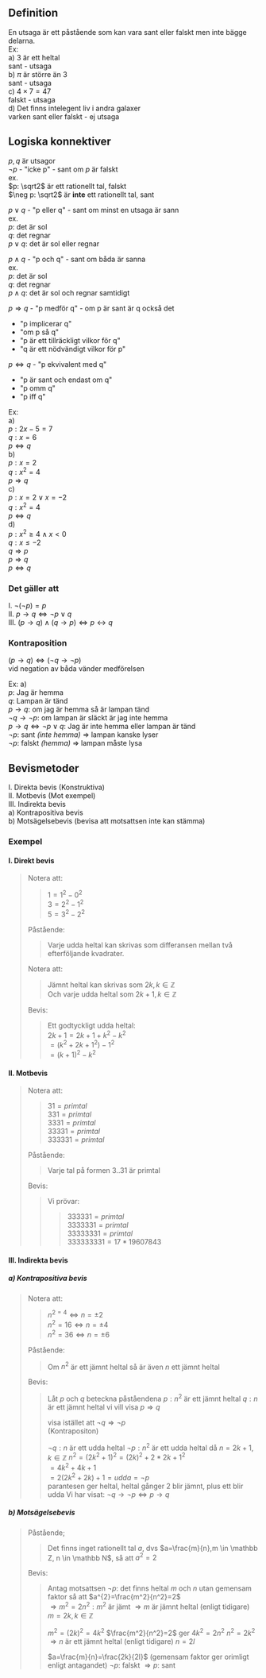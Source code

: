 ## Definition

En utsaga är ett påstående som kan vara sant eller falskt men inte bägge delarna.  
Ex:  
	a) 3 är ett heltal  
			sant - utsaga  
	b) $\pi$ är större än 3  
			sant - utsaga  
	c) $4 \times 7 = 47$  
			falskt - utsaga  
	d) Det finns intelegent liv i andra galaxer  
			varken sant eller falskt - ej utsaga  

## Logiska konnektiver

$p,q$ är utsagor  
$\neg p$ - "icke p" - sant om $p$ är falskt  
ex.  
	$p: \sqrt2$ är ett rationellt tal, falskt  
	$\neg p: \sqrt2$ är **inte** ett rationellt tal, sant  

$p \vee q$ - "p eller q" - sant om minst en utsaga är sann  
ex.  
	$p:$ det är sol  
	$q:$ det regnar  
	$p \vee q:$ det är sol eller regnar  

$p \wedge q$ - "p och q" - sant om båda är sanna  
ex.  
	$p:$ det är sol  
	$q:$ det regnar  
	$p \wedge q:$ det är sol och regnar samtidigt  

$p \Rightarrow q$ - "p medför q" - om p är sant är q också det  
- "p implicerar q"  
- "om p så q"  
- "p är ett tillräckligt vilkor för q"  
- "q är ett nödvändigt vilkor för p"

$p \Leftrightarrow q$ - "p ekvivalent med q"  
- "p är sant och endast om q"
- "p omm q"
- "p iff q"

Ex:  
	a)  
		$p: 2x-5=7$  
		$q: x=6$  
		$p \Leftrightarrow q$  	
	b)  
		$p: x=2$  
		$q: x^2=4$  
		$p \Rightarrow q$  
	c)  
		$p: x=2 \vee x=-2$    
		$q: x^2=4$  
		$p \Leftrightarrow q$  
	d)  
		$p: x^{2}\ge4 \wedge x<0$  
		$q: x\le-2$  
		$q \Rightarrow p$  
		$p \Rightarrow q$  
		$p \Leftrightarrow q$  

### Det gäller att

I. $\neg (\neg p) = p$  
II. $p \rightarrow q \Leftrightarrow \neg p \vee q$  
III. $(p \rightarrow q) \wedge (q \rightarrow p) \Leftrightarrow p \leftrightarrow q$  

### Kontraposition

$(p \rightarrow q) \Leftrightarrow (\neg q \rightarrow \neg p)$  
vid negation av båda vänder medförelsen  

Ex:
	a)  
		$p:$ Jag är hemma  
		$q:$ Lampan är tänd  
		$p \rightarrow q:$ om jag är hemma så är lampan tänd  
		$\neg q \rightarrow \neg p:$ om lampan är släckt är jag inte hemma  
		$p\rightarrow q \Leftrightarrow \neg p \vee q:$ Jag är inte hemma eller lampan är tänd  
		$\neg p:$ sant _(inte hemma)_ $\Rightarrow$ lampan kanske lyser  
		$\neg p:$ falskt _(hemma)_ $\Rightarrow$ lampan måste lysa  

## Bevismetoder

I. Direkta bevis (Konstruktiva)  
II. Motbevis (Mot exempel)  
III. Indirekta bevis  
	a) Kontrapositiva bevis  
	b) Motsägelsebevis (bevisa att motsattsen inte kan stämma)  


### Exempel

#### I. Direkt bevis     
> Notera att:  
> >$1=1^2-0^2$  
> >$3=2^2-1^2$  
> >$5=3^2-2^2$  
>
> Påstående:  
> > Varje udda heltal kan skrivas som differansen mellan två efterföljande kvadrater.  
> 
> Notera att:  
> > Jämnt heltal kan skrivas som $2k, k \in \mathbb{Z}$  
> > Och varje udda heltal som $2k+1, k \in \mathbb{Z}$  
>
> Bevis:  
> > Ett godtyckligt udda heltal:  
> > $2k+1=2k+1+k^2-k^2$  
> > $=(k^2+2k+1^2)-1^2$  
> > $=(k+1)^2-k^2$  

#### II. Motbevis
> Notera att:  
> > $31=primtal$  
> > $331=primtal$  
> > $3331=primtal$  
> > $33331=primtal$  
> > $333331=primtal$  
> 
> Påstående:  
> > Varje tal på formen $3..31$ är primtal  
> 
> Bevis:  
> > Vi prövar:  
> > > $333331=primtal$  
> > > $3333331=primtal$  
> > > $33333331=primtal$  
> > > $333333331=17*19607843$

#### III. Indirekta bevis
##### a) Kontrapositiva bevis
> Notera att:
> > $n^{2=4}\Leftrightarrow n=\pm 2$  
> > $n^{2}=16\Leftrightarrow n=\pm 4$  
> > $n^{2}=36\Leftrightarrow n=\pm 6$
> 
> Påstående:
> > Om $n^2$ är ett jämnt heltal så är även $n$ ett jämnt heltal
> 
> Bevis:
> > Låt $p$ och $q$ beteckna påståendena
> > $p:n^2$ är ett jämnt heltal
> > $q:n$ är ett jämnt heltal
> > vi vill visa $p\Rightarrow q$
> > 
> > visa istället att
> > $\neg q \Rightarrow \neg p$  
> > (Kontrapositon)
> > 
> > $\neg q: n$ är ett udda heltal
> > $\neg p:n^2$ är ett udda heltal
> > då
> > $n=2k+1, k \in \mathbb{Z}$
> > $n^2=(2k^2+1)^2=(2k)^2+2*2k+1^2$  
> > $=4k^2+4k+1$  
> > $=2(2k^{2}+2k)+1=udda=\neg p$  
> > parantesen ger heltal, heltal gånger 2 blir jämnt, plus ett blir udda 
> > Vi har visat:
> > $\neg q \rightarrow \neg p \Leftrightarrow p \rightarrow q$

##### b) Motsägelsebevis
> Påstående;
> > Det finns inget rationellt tal $a$, dvs $a=\frac{m}{n},m \in \mathbb Z, n \in \mathbb N$, så att $a^2=2$
> 
> Bevis:
> > Antag motsattsen
> > $\neg p:$ det finns heltal $m$ och $n$ utan gemensam faktor så att $a^{2}=\frac{m^2}{n^2}=2$  
> > $\Rightarrow m^2=2n^{2}:m^{2}$ är jämt
> > $\Rightarrow m$ är jämnt heltal (enligt tidigare)
> > $m=2k, k\in \mathbb Z$
> > 
> > $m^{2}=(2k)^{2}=4k^2$
> > $\frac{m^2}{n^2}=2$ ger
> > $4k^2=2n^2$
> > $n^2=2k^2$
> > $\Rightarrow n$ är ett jämnt heltal (enligt tidigare)
> > $n=2l$
> > 
> > $a=\frac{m}{n}=\frac{2k}{2l}$ (gemensam faktor ger orimligt enligt antagandet)
> > $\neg p:$ falskt
> > $\Rightarrow p:$ sant